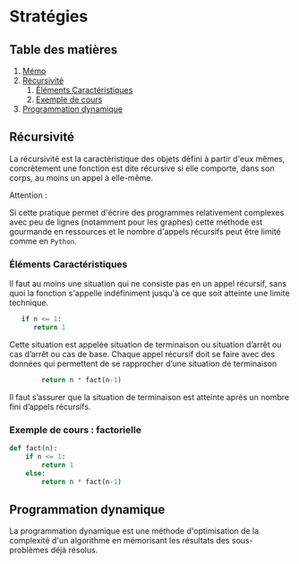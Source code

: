 # Stratégies

## Table des matières

1. [Mémo](./README.md)
1. [Récursivité](#récursivité)
    1. [Éléments Caractéristiques](#éléments-caractéristiques)
    1. [Exemple de cours](#exemple-de-cours--factorielle)
1. [Programmation dynamique](#programmation-dynamique)

## Récursivité

La récursivité est la caractéristique des objets défini à partir d'eux mêmes, concrètement une fonction est dite récursive si elle comporte, dans son corps, au moins un appel à elle-même.

Attention :  

Si cette pratique permet d'écrire des programmes relativement complexes avec peu de lignes (notamment pour les graphes) cette méthode est gourmande en ressources et le nombre d'appels récursifs peut être limité comme en `Python`.

### Éléments Caractéristiques

Il faut au moins une situation qui ne consiste pas en un appel récursif, sans quoi la fonction s'appelle indéfiniment jusqu'à ce que soit atteinte une limite technique.

```python
   if n <= 1:
      return 1
```

Cette situation est appelée situation de terminaison ou situation d’arrêt ou cas d’arrêt ou cas de base. Chaque appel récursif doit se faire avec des données qui permettent de se rapprocher d’une situation de terminaison

```python
        return n * fact(n-1)
```

Il faut s’assurer que la situation de terminaison est atteinte après un nombre fini d’appels récursifs.

### Exemple de cours : factorielle

```python
def fact(n):
    if n <= 1:
        return 1
    else:
        return n * fact(n-1)
```

## Programmation dynamique

La programmation dynamique est une méthode d'optimisation de la complexité d'un algorithme en mémorisant les résultats des sous-problèmes déjà résolus.
